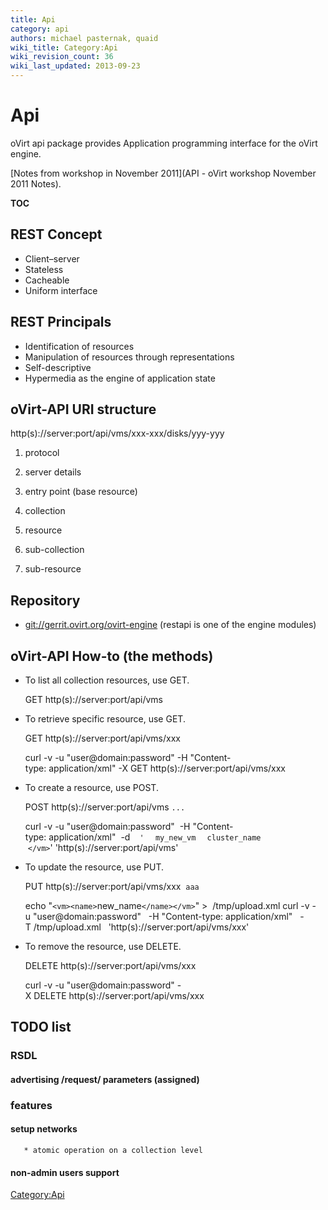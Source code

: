 ```yaml
---
title: Api
category: api
authors: michael pasternak, quaid
wiki_title: Category:Api
wiki_revision_count: 36
wiki_last_updated: 2013-09-23
---
```


# Api

oVirt api package provides Application programming interface for the oVirt engine.

[Notes from workshop in November 2011](API - oVirt workshop November 2011 Notes).

__TOC__

## REST Concept

*   Client–server
*   Stateless
*   Cacheable
*   Uniform interface

## REST Principals

*   Identification of resources
*   Manipulation of resources through representations
*   Self-descriptive
*   Hypermedia as the engine of application state

## oVirt-API URI structure

http(s)://server:port/api/vms/xxx-xxx/disks/yyy-yyy

1. protocol

2. server details

3. entry point (base resource)

4. collection

5. resource

6. sub-collection

7. sub-resource

## Repository

*   <git://gerrit.ovirt.org/ovirt-engine> (restapi is one of the engine modules)

## oVirt-API How-to (the methods)

*   To list all collection resources, use GET.

      GET http(s)://server:port/api/vms

*   To retrieve specific resource, use GET.

      GET http(s)://server:port/api/vms/xxx

      curl -v -u "user@domain:password" -H "Content-type: application/xml" -X GET http(s)://server:port/api/vms/xxx

*   To create a resource, use POST.

      POST http(s)://server:port/api/vms
<vm>`...`</vm>

      curl -v -u "user@domain:password" 
      -H "Content-type: application/xml" 
      -d 
` '`<vm>
`  `<name>`my_new_vm`</name>
`  `<cluster><name>`cluster_name`</name></cluster>
`  `<template><name>`template_name`</name></template>
       `</vm>`' 'http(s)://server:port/api/vms'

*   To update the resource, use PUT.

      PUT http(s)://server:port/api/vms/xxx 
<vm><name>`aaa`</name></vm>

      echo "`<vm><name>`new_name`</name></vm>`" >  /tmp/upload.xml
      curl -v -u "user@domain:password" 
       -H "Content-type: application/xml" 
       -T /tmp/upload.xml 
       'http(s)://server:port/api/vms/xxx'

*   To remove the resource, use DELETE.

      DELETE http(s)://server:port/api/vms/xxx

      curl -v -u "user@domain:password" -X DELETE http(s)://server:port/api/vms/xxx

## TODO list

### RSDL

#### advertising /request/ parameters (assigned)

### features

#### setup networks

       * atomic operation on a collection level

#### non-admin users support

<Category:Api>

